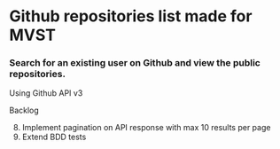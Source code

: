 # Github repositories list made for MVST

### Search for an existing user on Github and view the public repositories.
Using Github API v3

Backlog

8. Implement pagination on API response with max 10 results per page
9. Extend BDD tests
